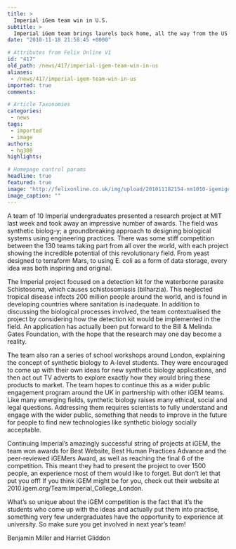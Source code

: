 ```yaml
---
title: >
  Imperial iGem team win in U.S.
subtitle: >
  Imperial iGem team brings laurels back home, all the way from the US! By Benjamin Miller and Harriet Gliddon
date: "2010-11-18 21:58:45 +0000"

# Attributes from Felix Online V1
id: "417"
old_path: /news/417/imperial-igem-team-win-in-us
aliases:
 - /news/417/imperial-igem-team-win-in-us
imported: true
comments:

# Article Taxonomies
categories:
 - news
tags:
 - imported
 - image
authors:
 - hg308
highlights:

# Homepage control params
headline: true
featured: true
image: "http://felixonline.co.uk/img/upload/201011182154-nm1010-igemigem.jpg"
image_caption: ""
---
```


A team of 10 Imperial undergraduates presented a research project at MIT last week and took away an impressive number of awards. The field was synthetic biolog-y; a groundbreaking approach to designing biological systems using engineering practices. There was some stiff competition between the 130 teams taking part from all over the world, with each project showing the incredible potential of this revolutionary field. From yeast designed to terraform Mars, to using E. coli as a form of data storage, every idea was both inspiring and original.

The Imperial project focused on a detection kit for the waterborne parasite Schistosoma, which causes schistosomiasis (bilharzia). This neglected tropical disease infects 200 million people around the world, and is found in developing countries where sanitation is inadequate. In addition to discussing the biological processes involved, the team contextualised the project by considering how the detection kit would be implemented in the field. An application has actually been put forward to the Bill & Melinda Gates Foundation, with the hope that the research may one day become a reality.

The team also ran a series of school workshops around London, explaining the concept of synthetic biology to A-level students. They were encouraged to come up with their own ideas for new synthetic biology applications, and then act out TV adverts to explore exactly how they would bring these products to market. The team hopes to continue this as a wider public engagement program around the UK in partnership with other iGEM teams. Like many emerging fields, synthetic biology raises many ethical, social and legal questions. Addressing them requires scientists to fully understand and engage with the wider public, something that needs to improve in the future for people to find new technologies like synthetic biology socially acceptable.

Continuing Imperial’s amazingly successful string of projects at iGEM, the team won awards for Best Website, Best Human Practices Advance and the peer-reviewed iGEMers Award, as well as reaching the final 6 of the competition. This meant they had to present the project to over 1500 people, an experience most of them would like to forget. But don’t let that put you off! If you think iGEM might be for you, check out their website at 2010.igem.org/Team:Imperial\_College\_London.

What’s so unique about the iGEM competition is the fact that it’s the students who come up with the ideas and actually put them into practise, something very few undergraduates have the opportunity to experience at university. So make sure you get involved in next year’s team!

Benjamin Miller and Harriet Gliddon
